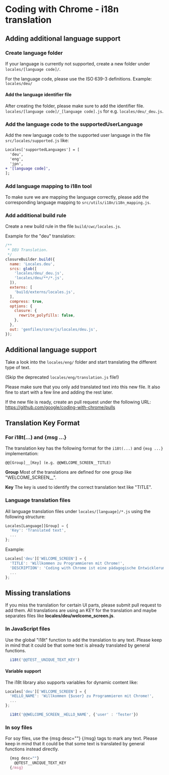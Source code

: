 Coding with Chrome - i18n translation
======================================

Adding additional language support
-----------------------------------

### Create language folder

If your language is currently not supported, create a new folder under
`locales/[language code]/`.

For the language code, please use the ISO 639-3 definitions.
Example: `locales/deu/`

#### Add the language identifier file

After creating the folder, please make sure to add the identifier file.
`locales/[language code]/_[language code].js` for e.g.
`locales/deu/_deu.js`.

### Add the language code to the supportedUserLanguage

Add the new language code to the supported user language in the file
`src/locales/supported.js` like:

```diff
Locales['supportedLanguages'] = [
  'deu',
  'eng',
  'jpn',
+ '[language code]',
];
```

### Add language mapping to i18n tool

To make sure we are mapping the language correctly, please add the corresponding
language mapping to `src/utils/i18n/i18n_mapping.js`.

### Add additional build rule

Create a new build rule in the file `build/cwc/locales.js`.

Example for the "deu" translation:

```javascript
/**
 * DEU Translation.
 */
closureBuilder.build({
  name: 'Locales.deu',
  srcs: glob([
    'locales/deu/_deu.js',
    'locales/deu/**/*.js',
  ]),
  externs: [
    'build/externs/locales.js',
  ],
  compress: true,
  options: {
    closure: {
      rewrite_polyfills: false,
    },
  },
  out: 'genfiles/core/js/locales/deu.js',
});
```

Additional language support
----------------------------

Take a look into the `locales/eng/` folder and start translating
the different type of text.

(Skip the deprecated `locales/eng/translation.js` file!)

Please make sure that you only add translated text into this new file.
It also fine to start with a few line and adding the rest later.

If the new file is ready, create an pull request under the following URL:
<https://github.com/google/coding-with-chrome/pulls>

Translation Key Format
-----------------------

### For i18t(...) and {msg ...}

The translation key has the following format for the `i18t(...)` and `{msg ...}`
implementation:

```text
@@[Group]__[Key] (e.g. @@WELCOME_SCREEN__TITLE)
```

**Group** Most of the translations are defined for one group like
"WELCOME_SCREEN__".

**Key** The key is used to identify the correct translation text like "TITLE".

### Language translation files

All language translation files under `locales/[language]/*.js` using the
following structure:

```javascript
Locales[Language][Group] = {
  'Key': 'Translated text',
  ...
};
```

Example:

```javascript
Locales['deu']['WELCOME_SCREEN'] = {
  'TITLE': 'Willkommen zu Programmieren mit Chrome!',
  'DESCRIPTION': 'Coding with Chrome ist eine pädagogische Entwicklerumgebung',
  ...
};
```

Missing translations
---------------------

If you miss the translation for certain UI parts, please submit pull request to
add them.
All translations are using an KEY for the translation and maybe separates files
like **locales/deu/welcome_screen.js**.

### In JavaScript files

Use the global "i18t" function to add the translation to any text.
Please keep in mind that it could be that some text is already translated by
general functions.

```javascript
  i18t('@@TEST__UNIQUE_TEXT_KEY')
```

#### Variable support

The i18t library also supports variables for dynamic content like:

```javascript
Locales['deu']['WELCOME_SCREEN'] = {
  'HELLO_NAME': 'Willkommen {$user} zu Programmieren mit Chrome!',
  ...
};
```

```javascript
  i18t('@@WELCOME_SCREEN__HELLO_NAME', {'user' : 'Tester'})
```

### In soy files

For soy files, use the {msg desc=""} {/msg} tags to mark any text.
Please keep in mind that it could be that some text is translated by
general functions instead directly.

```javascript
  {msg desc=""}
    @@TEST__UNIQUE_TEXT_KEY
  {/msg}
```
